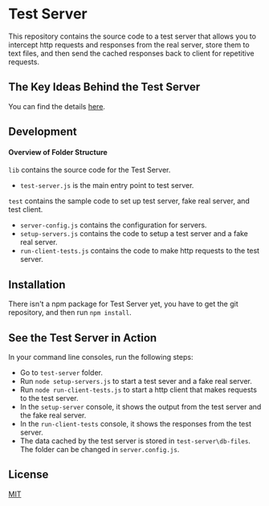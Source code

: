 # Test Server

This repository contains the source code to a test server that allows you to intercept http requests and responses from the real server, store them to text files, and then send the cached responses back to client for repetitive requests.

## The Key Ideas Behind the Test Server

You can find the details [here](http://yguan.github.io/repos/writings/#test-automation?article=test-server).

## Development

#### Overview of Folder Structure

`lib` contains the source code for the Test Server.

* `test-server.js` is the main entry point to test server.

`test` contains the sample code to set up test server, fake real server, and test client.

* `server-config.js` contains the configuration for servers.
* `setup-servers.js` contains the code to setup a test server and a fake real server.
* `run-client-tests.js` contains the code to make http requests to the test server.

## Installation

There isn't a npm package for Test Server yet, you have to get the git repository, and then run `npm install`.

## See the Test Server in Action

In your command line consoles, run the following steps:

* Go to `test-server` folder.
* Run `node setup-servers.js` to start a test sever and a fake real server.
* Run `node run-client-tests.js` to start a http client that makes requests to the test server.
* In the `setup-server` console, it shows the output from the test server and the fake real server.
* In the `run-client-tests` console, it shows the responses from the test server.
* The data cached by the test server is stored in `test-server\db-files`. The folder can be changed in `server.config.js`.

## License

[MIT](http://opensource.org/licenses/MIT)